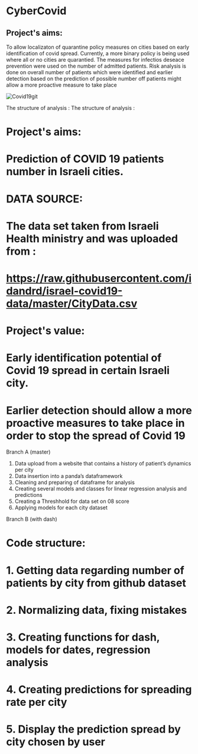  # CyberCovid

 ## Project's aims: 
 
 To allow localizaton of quarantine policy measures on cities based on early identification of covid spread.
 Currently, a more binary policy is being used where all or no cities are quarantied.
 The measures for infectios deseace prevention were used on the number of admitted patients.
 Risk analysis is done on overall number of patients which were identified
 and earlier detection based on the  prediction of possible number off patients might allow a more proactive measure to take place
 
 ![Covid19git](https://user-images.githubusercontent.com/74383608/106588428-708e5880-6553-11eb-8bf9-462a42890218.png)
 
 The structure of analysis :
 The structure of analysis :
 
 # Project's aims:
# Prediction of COVID 19 patients number in Israeli cities.
# DATA SOURCE:
# The data set taken from Israeli Health ministry and was uploaded from :
# https://raw.githubusercontent.com/idandrd/israel-covid19-data/master/CityData.csv
# Project's value:
# Early identification potential of Covid 19 spread in certain Israeli city.
# Earlier detection should allow a more proactive measures to take place in order to stop the spread of Covid 19
Branch A (master) 
1. Data upload from a website that contains a history of patient’s dynamics per city
2. Data insertion into a panda’s dataframework
3. Cleaning and preparing of dataframe for analysis
4. Creating several models and classes for linear regression analysis and predictions
5. Creating a Threshhold for data set on 08 score
6. Applying models for each city dataset


Branch B (with dash)

# Code structure:
# 1. Getting data regarding number of patients by city from github dataset
# 2. Normalizing data, fixing mistakes
# 3. Creating functions for dash, models for dates, regression analysis
# 4. Creating predictions for spreading rate per city
# 5. Display the prediction spread by city chosen by user






